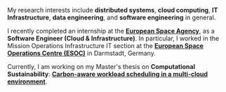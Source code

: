 


My research interests include **distributed systems**, **cloud computing**, **IT Infrastructure**, **data engineering**, and **software engineering** in general.

I recently completed an internship at the [**European Space Agency**](https://www.esa.int/), as a **Software Engineer (Cloud & Infrastructure)**. In particular, I worked in the Mission Operations Infrastructure IT section at the [**European Space Operations Centre (ESOC)**](https://www.esa.int/About_Us/ESOC) in Darmstadt, Germany.

Currently, I am working on my Master's thesis on **Computational Sustainability**: [**Carbon-aware workload scheduling in a multi-cloud environment**](https://leonardovicentini.com/theses).
<br>

